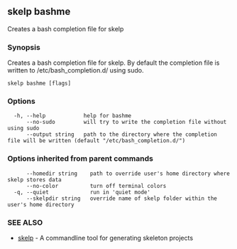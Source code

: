 ## skelp bashme

Creates a bash completion file for skelp

### Synopsis


Creates a bash completion file for skelp.
By default the completion file is written to /etc/bash_completion.d/ using sudo.

```
skelp bashme [flags]
```

### Options

```
  -h, --help            help for bashme
      --no-sudo         will try to write the completion file without using sudo
      --output string   path to the directory where the completion file will be written (default "/etc/bash_completion.d/")
```

### Options inherited from parent commands

```
      --homedir string    path to override user's home directory where skelp stores data
      --no-color          turn off terminal colors
  -q, --quiet             run in 'quiet mode'
      --skelpdir string   override name of skelp folder within the user's home directory
```

### SEE ALSO
* [skelp](skelp.md)	 - A commandline tool for generating skeleton projects

